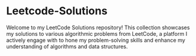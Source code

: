 # Leetcode-Solutions
Welcome to my LeetCode Solutions repository! This collection showcases my solutions to various algorithmic problems from LeetCode, a platform I actively engage with to hone my problem-solving skills and enhance my understanding of algorithms and data structures.
